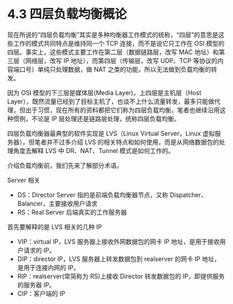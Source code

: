 # 4.3 四层负载均衡概论

现在所说的“四层负载均衡”其实是多种均衡器工作模式的统称，“四层”的意思是这些工作的模式共同特点是维持同一个 TCP 连接，而不是说它只工作在 OSI 模型的四层。事实上，这些模式主要工作在第二层（数据链路层，改写 MAC 地址）和第三层（网络层，改写 IP 地址），而第四层（传输层，改写 UDP、TCP 等协议的内容端口号）单纯只处理数据，做 NAT 之类的功能，所以无法做到负载均衡的转发。

因为 OSI 模型的下三层是媒体层(Media Layer)，上四层是主机层（Host Layer），既然流量已经到了目标主机了，也谈不上什么流量转发，最多只能做代理，但出于习惯，现在所有的资料都把它们称为四层负载均衡，笔者也继续沿用这种惯例，不论是 IP 层处理还是链路层处理，统称四层负载均衡。


四层负载均衡器最典型的软件实现是 LVS（Linux Virtual Server，Linux 虚拟服务器），但笔者并不过多介绍 LVS 的相关特点和如何使用，而是从网络数据包的处理角度去解释 LVS 中 DR、NAT、Tunnel 模式是如何工作的。


介绍负载均衡前，我们先来了解部分术语。

Server 相关

- DS：Director Server 指的是前端负载均衡器节点，又称 Dispatcher、Balancer，主要接收用户请求
- RS：Real Server 后端真实的工作服务器

首先要解释的是 LVS 相关的几种 IP

- VIP：virtual IP，LVS 服务器上接收外网数据包的网卡 IP 地址，是用于接收用户请求的 IP。
- DIP：director IP，LVS 服务器上转发数据包到 realserver 的网卡 IP 地址，是用于连接内网的 IP。
- RIP：realserver(常简称为 RS)上接收 Director 转发数据包的 IP，即提供服务的服务器 IP。
- CIP：客户端的 IP